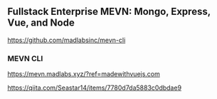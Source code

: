 ## Fullstack Enterprise MEVN: Mongo, Express, Vue, and Node
https://github.com/madlabsinc/mevn-cli

### MEVN CLI
https://mevn.madlabs.xyz/?ref=madewithvuejs.com

https://qiita.com/Seastar14/items/7780d7da5883c0dbdae9
